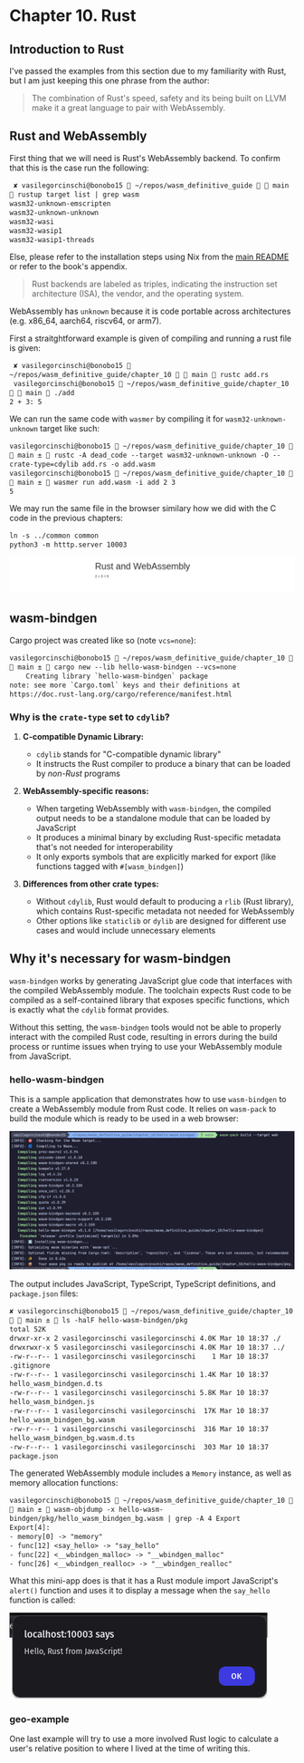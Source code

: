 # Chapter 10. Rust

## Introduction to Rust

I've passed the examples from this section due to my familiarity with Rust, but
I am just keeping this one phrase from the author:

> The combination of Rust's speed, safety and its being built on LLVM make
> it a great language to pair with WebAssembly.

## Rust and WebAssembly

First thing that we will need is Rust's WebAssembly backend. To confirm that this is the
case run the following:

```shell
 ✘ vasilegorcinschi@bonobo15  ~/repos/wasm_definitive_guide   main  rustup target list | grep wasm
wasm32-unknown-emscripten
wasm32-unknown-unknown
wasm32-wasi
wasm32-wasip1
wasm32-wasip1-threads

```

Else, please refer to the installation steps using Nix from the [main README](../README.md) or refer
to the book's appendix.

> Rust backends are labeled as triples, indicating the instruction set architecture (ISA),
> the vendor, and the operating system.

WebAssembly has `unknown` because it is code portable across architectures (e.g. x86_64, aarch64, riscv64, or arm7).

First a straitghtforward example is given of compiling and running a rust file is given:

```shell
 ✘ vasilegorcinschi@bonobo15  ~/repos/wasm_definitive_guide/chapter_10   main  rustc add.rs
 vasilegorcinschi@bonobo15  ~/repos/wasm_definitive_guide/chapter_10   main  ./add
2 + 3: 5
```

We can run the same code with `wasmer` by compiling it for `wasm32-unknown-unknown` target like such:

```shell
vasilegorcinschi@bonobo15  ~/repos/wasm_definitive_guide/chapter_10   main ±  rustc -A dead_code --target wasm32-unknown-unknown -O --crate-type=cdylib add.rs -o add.wasm
vasilegorcinschi@bonobo15  ~/repos/wasm_definitive_guide/chapter_10   main ±  wasmer run add.wasm -i add 2 3
5
```

We may run the same file in the browser similary how we did with the C code in the previous chapters:

```shell
ln -s ../common common
python3 -m htttp.server 10003
```

![Two plus three](./images/twoplusthree.png)

## wasm-bindgen

Cargo project was created like so (note `vcs=none`):

```shell
vasilegorcinschi@bonobo15  ~/repos/wasm_definitive_guide/chapter_10   main ±  cargo new --lib hello-wasm-bindgen --vcs=none
    Creating library `hello-wasm-bindgen` package
note: see more `Cargo.toml` keys and their definitions at https://doc.rust-lang.org/cargo/reference/manifest.html
```

### Why is the `crate-type` set to `cdylib`?

1. **C-compatible Dynamic Library:**
   - `cdylib` stands for "C-compatible dynamic library"
   - It instructs the Rust compiler to produce a binary that can be loaded by _non-Rust_ programs

2. **WebAssembly-specific reasons:**
   - When targeting WebAssembly with `wasm-bindgen`, the compiled output needs to be a standalone module that can be loaded by JavaScript
   - It produces a minimal binary by excluding Rust-specific metadata that's not needed for interoperability
   - It only exports symbols that are explicitly marked for export (like functions tagged with `#[wasm_bindgen]`)

3. **Differences from other crate types:**
   - Without `cdylib`, Rust would default to producing a `rlib` (Rust library), which contains Rust-specific metadata not needed for WebAssembly
   - Other options like `staticlib` or `dylib` are designed for different use cases and would include unnecessary elements

## Why it's necessary for wasm-bindgen

`wasm-bindgen` works by generating JavaScript glue code that interfaces with the 
compiled WebAssembly module. The toolchain expects Rust code to be compiled
as a self-contained library that exposes specific functions, which is exactly what
the `cdylib` format provides.

Without this setting, the `wasm-bindgen` tools would not be able to properly interact
with the compiled Rust code, resulting in errors during the build process or runtime
issues when trying to use your WebAssembly module from JavaScript.

### hello-wasm-bindgen

This is a sample application that demonstrates how to use `wasm-bindgen` to create
a WebAssembly module from Rust code. It relies on `wasm-pack` to build the module
which is ready to be used in a web browser:

![Building with wasm-bindgen](images/hellowasmbuild.png)

The output includes JavaScript, TypeScript, TypeScript definitions, and `package.json` files:

```shell
✘ vasilegorcinschi@bonobo15  ~/repos/wasm_definitive_guide/chapter_10   main ±  ls -halF hello-wasm-bindgen/pkg
total 52K
drwxr-xr-x 2 vasilegorcinschi vasilegorcinschi 4.0K Mar 10 18:37 ./
drwxrwxr-x 5 vasilegorcinschi vasilegorcinschi 4.0K Mar 10 18:37 ../
-rw-r--r-- 1 vasilegorcinschi vasilegorcinschi    1 Mar 10 18:37 .gitignore
-rw-r--r-- 1 vasilegorcinschi vasilegorcinschi 1.4K Mar 10 18:37 hello_wasm_bindgen.d.ts
-rw-r--r-- 1 vasilegorcinschi vasilegorcinschi 5.8K Mar 10 18:37 hello_wasm_bindgen.js
-rw-r--r-- 1 vasilegorcinschi vasilegorcinschi  17K Mar 10 18:37 hello_wasm_bindgen_bg.wasm
-rw-r--r-- 1 vasilegorcinschi vasilegorcinschi  316 Mar 10 18:37 hello_wasm_bindgen_bg.wasm.d.ts
-rw-r--r-- 1 vasilegorcinschi vasilegorcinschi  303 Mar 10 18:37 package.json
```

The generated WebAssembly module includes a `Memory` instance, as well as memory allocation functions:

```shell
vasilegorcinschi@bonobo15  ~/repos/wasm_definitive_guide/chapter_10   main ±  wasm-objdump -x hello-wasm-bindgen/pkg/hello_wasm_bindgen_bg.wasm | grep -A 4 Export
Export[4]:
- memory[0] -> "memory"
- func[12] <say_hello> -> "say_hello"
- func[22] <__wbindgen_malloc> -> "__wbindgen_malloc"
- func[26] <__wbindgen_realloc> -> "__wbindgen_realloc"
```

What this mini-app does is that it has a Rust module import JavaScript's `alert()`
function and uses it to display a message when the `say_hello` function is called:

![Calling JavaScript from within Rust](images/hello_from_javascript.png)

### geo-example

One last example will try to use a more involved Rust logic to calculate a user's relative
position to where I lived at the time of writing this.

